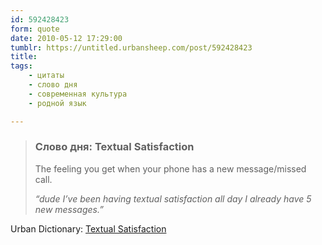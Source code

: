 ```yaml
---
id: 592428423
form: quote
date: 2010-05-12 17:29:00
tumblr: https://untitled.urbansheep.com/post/592428423
title: 
tags:
    - цитаты
    - слово дня
    - современная культура
    - родной язык

---
```


<blockquote>
<h3>Слово дня: Textual Satisfaction</h3> 

<p>The feeling you get when your phone has a new message/missed call.</p>

<p><em>“dude I&rsquo;ve been having textual satisfaction all day I already have 5 new messages.”</em></p>
</blockquote>

Urban Dictionary: <a href="http://www.urbandictionary.com/define.php?term=Textual%20Satisfaction&amp;defid=4950374">Textual Satisfaction</a>
